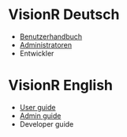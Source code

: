 <!-- TITLE: VisionR Wiki -->
<!-- SUBTITLE: Dokumentation der VisionR Software | VisionR software documentation -->

# VisionR Deutsch
* [Benutzerhandbuch](de/user-guide)
* [Administratoren](de/admin-guide)
* Entwickler

# VisionR English
* [User guide](en/user-guide)
* [Admin guide](en/admin-guide)
* Developer guide